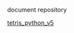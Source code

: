 document repository

[tetris_python_v5](https://github.com/ChallengeClub/document/tree/main/20230707_tetris_python_v5)  
